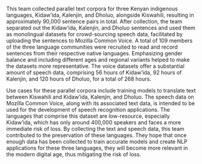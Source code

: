 This team collected parallel text corpora for three Kenyan indigenous languages, Kidaw’ida, Kalenjin, and Dholuo, alongside Kiswahili, resulting in approximately 90,000 sentence pairs in total. After collection, the team separated out the Kidaw’ida, Kalenjin, and Dholuo sentences and used them as monolingual datasets for crowd-sourcing speech data, facilitated by uploading the sentences to Mozilla Common Voice. A total of 109 members of the three language communities were recruited to read and record sentences from their respective native languages. Emphasizing gender balance and including different ages and regional variants helped to make the datasets more representative. The voice datasets offer a substantial amount of speech data, comprising 56 hours of Kidaw’ida, 92 hours of Kalenjin, and 120 hours of Dholuo, for a total of 268 hours.
 
 Use cases for these parallel corpora include training models to translate text between Kiswahili and Kidaw’ida, Kalenjin, and Dholuo. The speech data on Mozilla Common Voice, along with its associated text data, is intended to be used for the development of speech recognition applications. The languages that comprise this dataset are low-resource, especially Kidaw’ida, which has only around 400,000 speakers and faces a more immediate risk of loss. By collecting the text and speech data, this team contributed to the preservation of these languages. They hope that once enough data has been collected to train accurate models and create NLP applications for these three languages, they will become more relevant in the modern digital age, thus mitigating the risk of loss.